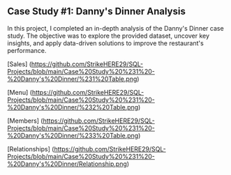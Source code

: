 ## Case Study #1: Danny's Dinner Analysis
In this project, I completed an in-depth analysis of the Danny's Dinner case study. The objective was to explore the provided dataset, uncover key insights, and apply data-driven solutions to improve the restaurant's performance.


[Sales] (https://github.com/StrikeHERE29/SQL-Projects/blob/main/Case%20Study%20%231%20-%20Danny's%20Dinner/%231%20Table.png)

[Menu] (https://github.com/StrikeHERE29/SQL-Projects/blob/main/Case%20Study%20%231%20-%20Danny's%20Dinner/%232%20Table.png)

[Members] (https://github.com/StrikeHERE29/SQL-Projects/blob/main/Case%20Study%20%231%20-%20Danny's%20Dinner/%233%20Table.png)

[Relationships] (https://github.com/StrikeHERE29/SQL-Projects/blob/main/Case%20Study%20%231%20-%20Danny's%20Dinner/Relationship.png)
